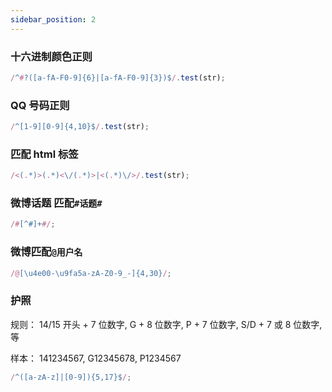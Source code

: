 ```yaml
---
sidebar_position: 2
---
```


### 十六进制颜色正则

```js
/^#?([a-fA-F0-9]{6}|[a-fA-F0-9]{3})$/.test(str);
```

### QQ 号码正则

```js
/^[1-9][0-9]{4,10}$/.test(str);
```

### 匹配 html 标签

```js
/<(.*)>(.*)<\/(.*)>|<(.*)\/>/.test(str);
```

### 微博话题 匹配`#话题#`

```js
/#[^#]+#/;
```

### 微博匹配`@用户名`

```js
/@[\u4e00-\u9fa5a-zA-Z0-9_-]{4,30}/;
```

### 护照

规则： 14/15 开头 + 7 位数字, G + 8 位数字, P + 7 位数字, S/D + 7 或 8 位数字,等

样本： 141234567, G12345678, P1234567

```js
/^([a-zA-z]|[0-9]){5,17}$/;
```
